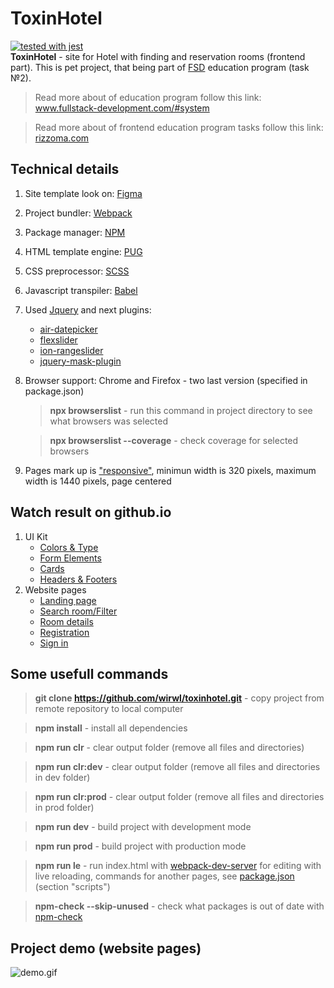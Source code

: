# ToxinHotel
[![tested with jest](https://img.shields.io/badge/tested_with-jest-99424f.svg)](https://github.com/facebook/jest)       
**ToxinHotel** - site for Hotel with finding and reservation rooms (frontend part). This is pet project, that being part of [FSD](https://www.fullstack-development.com) education program (task №2). 

> Read more about of education program follow this link: www.fullstack-development.com/#system

> Read more about  of frontend education program tasks follow this link: [rizzoma.com](https://rizzoma.com/topic/d5c429337bcaa70548fb5aeedee6d92b)

## Technical details
 1. Site template look on: [Figma](https://www.figma.com/file/MumYcKVk9RkKZEG6dR5E3A/FSD-education-program.-The-2nd-task)
 2. Project bundler: [Webpack](https://webpack.js.org)
 3. Package manager: [NPM](https://npmjs.com)
 4. HTML template engine: [PUG](https://pugjs.org)
 5. CSS preprocessor: [SCSS](https://sass-lang.com)
 6. Javascript transpiler: [Babel](https://babeljs.io)
 7. Used [Jquery](https://www.npmjs.com/package/jquery) and next plugins:
    + [air-datepicker](https://www.npmjs.com/package/air-datepicker)
    + [flexslider](https://www.npmjs.com/package/flexslider)
    + [ion-rangeslider](https://www.npmjs.com/package/ion-rangeslider)        
    + [jquery-mask-plugin](https://www.npmjs.com/package/jquery-mask-plugin)
 8. Browser support: Chrome and Firefox - two last version (specified in package.json)
    > **npx browserslist** - run this command  in project directory to see what browsers was selected

    > **npx browserslist --coverage** - check coverage for selected browsers
 9. Pages mark up is ["responsive"](http://www.liquidapsive.com), minimun width is 320 pixels, maximum width is 1440 pixels, page centered
## Watch result on github.io
  1. UI Kit
     + [Colors & Type](https://wirwl.github.io/PetProjects/FSD/ToxinHotel/pages/ui-kit/ct/ct.html)
     + [Form Elements](https://wirwl.github.io/PetProjects/FSD/ToxinHotel/pages/ui-kit/fe/fe.html)
     + [Cards](https://wirwl.github.io/PetProjects/FSD/ToxinHotel/pages/ui-kit/cards/cards.html)
     + [Headers & Footers](https://wirwl.github.io/PetProjects/FSD/ToxinHotel/pages/ui-kit/hf/hf.html)  
  2. Website pages
     + [Landing page](https://wirwl.github.io/PetProjects/FSD/ToxinHotel/index.html)
     + [Search room/Filter](https://wirwl.github.io/PetProjects/FSD/ToxinHotel/pages/search-room/sr.html)
     + [Room details](https://wirwl.github.io/PetProjects/FSD/ToxinHotel/pages/room-details/rd.html)
     + [Registration](https://wirwl.github.io/PetProjects/FSD/ToxinHotel/pages/sign-up/sign-up.html)
     + [Sign in](https://wirwl.github.io/PetProjects/FSD/ToxinHotel/pages/sign-in/sign-in.html)

## Some usefull commands
  >**git clone https://github.com/wirwl/toxinhotel.git** - copy project from remote repository to local computer

  >**npm install** - install all dependencies

  >**npm run clr** - clear output folder (remove all files and directories)

  >**npm run clr:dev** - clear output folder (remove all files and directories in dev folder)

  >**npm run clr:prod** - clear output folder (remove all files and directories in prod folder)

  >**npm run dev** - build project with development mode

  >**npm run prod** - build project with production mode

  >**npm run le** - run index.html with [webpack-dev-server](https://www.npmjs.com/package/webpack-dev-server) for editing with live reloading, commands for another pages, see [package.json](package.json) (section "scripts")

  >**npm-check --skip-unused** - check what packages is out of date with [npm-check](https://www.npmjs.com/package/npm-check)

## Project demo (website pages)
![demo.gif](demo.gif)

  






